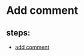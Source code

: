 # Add comment

## steps:

- [add comment](https://documenter.getpostman.com/view/12318086/2sA3Bt3pg1#6b48b84e-2467-4a8a-8404-6134d637e2cd)
